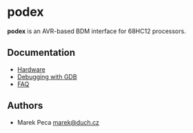 # podex

**podex** is an AVR-based BDM interface for 68HC12 processors.

## Documentation

 * [Hardware](./docs/hardware.md)
 * [Debugging with GDB](./docs/gdb.md)
 * [FAQ](./docs/faq.md)

## Authors

 * Marek Peca <marek@duch.cz>
